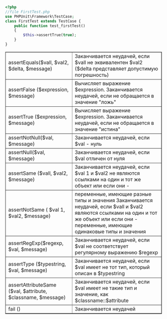 ```php
<?php
//file FirstTest.php
use PHPUnit\Framework\TestCase;
class FirstTest extends TestCase {
	public function test_firstTest()
	{
		$this->assertTrue(true);
	}
}
```
<table border="1">
<tr>
	<td>
		assertEquals($vall, $val2,  $delta,  $message) 
	</td>
	<td>
		Заканчивается неудачей, если $vall не эквивалентен $val2 ($delta представляет допустимую погрешность) 
	</td>
</tr>
<tr>
	<td>
		assertFalse ($expression, $message) 
	</td>
	<td>
		Вычисляет выражение $expression. Заканчивается неудачей, если не обращается в значение "ложь" 
	</td>
</tr>
<tr>
	<td>
		assertTrue ($expression, $message) 
	</td>
	<td>
		Вычисляет выражение $expression. Заканчивается неудачей, если не обращается в значение "истина"
	</td>
</tr>
<tr>
	<td>
		assertNotNull($val,  $message) 
	</td>
	<td>
		Заканчивается неудачей, если $val - нуль
	</td>
</tr>
<tr>
	<td>
		assertNull($val,  $message) 
	</td>
	<td>
		Заканчивается неудачей, если $val отличен от нуля 
	</td>
</tr>
<tr>
	<td>
		assertSame ($vall,  $val2, $message) 
	</td>
	<td>
		Заканчивается неудачей, если $val 1 и $val2 не являются ссылками на один и тот же объект или если они -
	</td>
</tr>
<tr>
	<td>
		assertNotSame ( $val 1,  $val2, $message) 
	</td>
	<td>
		переменные, имеющие разные типы и значения Заканчивается неудачей, если $vall и $val2 являются ссылками на один и тот же объект или если они - переменные, имеющие одинаковые типы и значения
	</td>
</tr>
<tr>
	<td>
		assertRegExp($regexp, $val,  $message) 
	</td>
	<td>
		Заканчивается неудачей, если $val не соответствует регулярному выражению $regexp 
	</td>
</tr>
<tr>
	<td>
		assertType ($typestring, $val,  $message) 
	</td>
	<td>
		Заканчивается неудачей, если $val имеет не тот тип, который описан в $typestring 
	</td>
</tr>
<tr>
	<td>
		assertAttributeSame ($val, $attribute,  $classname,  $message) 
	</td>
	<td>
		Заканчивается неудачей, если $val имеет не такие тип и значение, как $classname::$аttribute 
	</td>
</tr>
<tr>
	<td>
		fail () 
	</td>
	<td>
		Заканчивается неудачей
	</td>
</tr>
</table>
